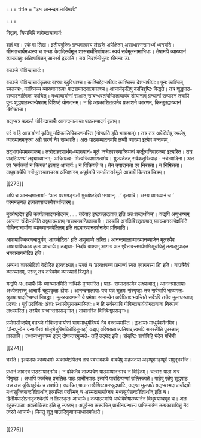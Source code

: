 +++
title = "३१ आनन्दमालाविमर्शः"

+++

विद्वान्. चिप्पगिरि नागेन्द्राचाचार्यः

शतं वद। एकं मा लिख। इतीयमुक्तिः ग्रन्थमात्रस्य लेखके अपेक्षितम् असाधारणसामर्थ्यं ध्वनयति। श्रीमदाचार्यमध्वस्य च ग्रन्थाः वेदादिसर्वमूल शास्त्रार्थनिर्णायकाः  स्वयं  सर्वमूलनामाभिधाः।  तेषामपि  व्याख्यानं व्याख्यातुः अतिशायितम् सामर्थ्यं द्रढयति। तत्र निदर्शनीभूताः श्रीमन्तः डा.

बन्नञ्जे गोविन्दाचार्यः।

बन्नञ्जे  गोविन्दाचार्यकृतयः  बह्व्यः  बहुविधाश्च।  काश्चिद्देवभाषीयाः काश्चिच्च देशभाषीयाः। पुनः काश्चित् स्वतन्त्राः, काश्चिच्च व्याख्यानरूपाः पाठसम्पादनात्मकाश्च। आचार्यकृतिषु काचिद्दृष्टिः विद्यते। तत्र शुद्धपाठ- सम्पादनात्मिका काचित्। मध्वाचार्याणां साक्षात् सम्बन्धवतांपण्डिताचार्यवं शीयानाम्  ग्रन्थानां  सम्पादनं  तत्रापि  पुनः  शुद्धपाठस्यान्वेषणम्  विशिष्टं योगदानम्। न हि अप्रकाशितत्वमेव प्रकाशने कारणम्, किन्तुतद्वाख्यानं विशेषतया।

यद्यप्यत्र बन्नञ्जे गोविन्दाचार्यैः आनन्दमालायाः पाठसम्पादनं कृतम्।

परं  न  हि  आचार्याणां  कृतिषु  मक्षिकालिपिकरणमस्ति  (नोणप्रति  इति भाषायाम्)। तत्र तत्र अपेक्षितेषु स्थलेषु व्याख्यानमकृत्वा अग्रे सरणं नैव सम्भवति।  अतः  पाठसम्पादनमपि  लघ्वी  व्याख्या  इत्येव  मन्तव्यम्।

तद्भागधेयमस्माकम्। तत्रोदाहरणार्थम्-व्याख्यानं- मूले ‘नचेश्वरस्याक्रियत्वं कर्तृत्वनिवारकम्’ इत्यस्ति। तत्र पादटिप्पण्यां तद्व्याख्यानम्- अक्रियत्व- मित्यक्रियमाणत्वमेव। युज्यतेतत् सर्वकर्तुरित्याह - नचेत्यादिना। अत एव ‘सर्वकर्ता न क्रियत’ इत्याह आचार्यः। न विक्रियते च। तेन उपादानता एव निरस्ता।  न  निमित्तता।  लघुवाक्येपि  गर्भीभूतस्याशयस्य  अभिज्ञानम् अपूर्वमपि समधीतसर्वमूले आचार्ये किन्तत्र चित्रम्।

[[273]]

अपि च आनन्दमालायां- ‘अतः परममङ्गलो मुख्येष्टदेवो भगवान्....’ इत्यादि।  अस्य  व्याख्यानं  च  ‘  परममङ्गल  इत्यतश्शब्दस्यैवार्थान्तरम्।

मुख्येष्टदेव  इति  कार्यतावादापनोदनम्......  तदेवाह  इष्टफलदत्वात्  इति अतःशब्दार्थोयम्’। यद्यपि अणुभाष्यम् अत्यन्तं संक्षिप्तमिति तद्व्याख्यातम् नारायणपण्डिताचार्यैः। तस्यापि अनतिविस्तृतत्वात् व्याख्यानसापेक्षमिति गोविन्दाचार्याणां व्याख्यानमपेक्षितम् इति तद्व्याख्यानदर्शनादेव प्रतिभाति।

आशयाविष्करणचातुर्यम्  ‘आगमोदितः’ इति अणुभाष्ये अस्ति। आनन्दमालाव्याख्यानव्याजेन मूलस्यैव आशयाविष्कारः कृतः आचार्यैः। तद्यथा- निर्दोषं वाक्यम् आगमः अत  एवैतावन्तमर्थमभिसूचयितुं  तत्पदमुपादत्त  भगवानागमोदित  इति।

अन्यथा शास्त्रोदितो वेदोदित इत्यवक्ष्यत्। उक्तं च ‘प्रत्यक्षवच्च प्रामाण्यं स्वत एवागमस्य हि’ इति। नह्यत्रैवैवं व्याख्यानम्, परन्तु तत्र तत्रैवमेव व्याख्यानं विद्यते।

यद्यपि  अाचार्यैः  किं  व्याख्यातमिति  नाधिकं  मृग्यमस्ति।  पाठ- सम्पादनस्यैव लक्ष्यत्वात्। आनन्दमालायाः अध्येतारस्तु आचार्यैः बहूपकृताः ज्ञेयाः। आनन्दमालायाः यत्र यत्र श्रुतयः संस्पृष्टाः तत्र सर्वत्रापि भाष्यगताः श्रुतयः पादटिप्पण्यां निबद्धाः। मूलस्यावगमने ये प्रमेयाः सामान्येन अपेक्षिताः भवन्तिते  सर्वेऽपि  तत्त्रैव  मूलाधस्तात्  प्रदत्ताः।  पूर्वं  प्रदर्शिताः  अंशाः स्थालीपुलाकमाश्रिताः। न हि सर्वस्यापि गोविन्दाचार्ययोगदानानां निरूपणं लक्ष्यमस्ति। तस्यैव ग्रन्थान्तरप्रसङ्गात्। तावानस्ति विनिवेद्यप्रसङ्गः।

प्रयोगसौन्दर्यम् बन्नञ्जे गोविन्दाचार्याणां भाषामाधुर्यविषये नैव वक्तव्यमस्ति। द्राक्षायाः माधुर्यवर्णनमिव। ‘पौनःपुन्येन ग्रन्थगौरवं श्रोतृशेमुषिमधिरोहितुमाह’, यद्यप् यविषयत्वात्प्रतिपाद्यत्वमपि समस्तीति पुरस्तात् प्रास्तावि। तथाप्यभ्युपगम्य इदम् दोषान्तरमुच्यते- तर्हि तद्भेद इति। संसृष्टिः सर्वापिहि भेदेन गर्भिणी

[[274]]

भवति। इत्यादयः काव्यधर्माः अकाव्येऽपितत्र तत्र स्वभावकवेः वाक्येषु सहजतया अहम्पूर्वमहम्पूर्वं समुद्भवन्ति।

प्रधानं तावदत्र पाठसम्पादनमेव। न ह्येकेनैव ताळपत्रेण पाठसम्पादनमत्र न विहितम्। चत्वारः पाठा अत्र विमृष्टाः। अथापि क्कचित् प्रचलितः पाठः प्राचीनपाठः इत्यपि पादटिप्पण्यां उल्लिख्यते। पाठेषु एतेषु शुद्धपाठः तत्त्र तत्त्र युक्तिपूर्वकं च तर्क्यते। क्कचित् पाठान्तरवैशिष्ट्यमप्युदघाटि, तद्यथा मूलपाठे यद्यप्यस्मदाचार्यादयो मध्वसूक्तिसन्दर्शितार्थान् इत्यस्ति परस्मिन् च अस्मदाचार्याग्नयः मध्वसूर्यसन्दर्शितार्थान् इति च। द्वितीयपाठोऽनादृतश्चेदपि न तिरस्कृतः आचार्यैः। तत्पाठस्यापि अर्थविशेषप्रख्यानेन विभूषयाम्बभूव च। अतः बहुतरपाठाः अवलोकिताः इति तु स्पष्टम्। अपूर्वस्य कस्यचित् प्राचीनग्रन्थस्य प्राप्तिमात्रेण तत्प्रकाशयितुं नैव त्वरते आचार्यः। किन्तु शुद्ध पाठादिगुणानामाधानमपेक्षते।

****

[[275]]